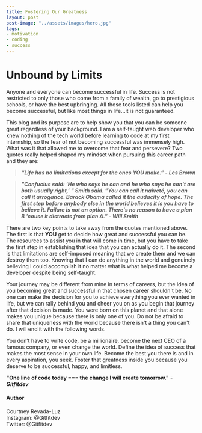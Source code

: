 ```yaml
---
title: Fostering Our Greatness
layout: post
post-image: "../assets/images/hero.jpg"
tags:
- motivation
- coding
- success
---
```


# Unbound by Limits

Anyone and everyone can become successful in life. Success is not restricted to only those who come from a family of wealth, go to prestigious schools, or have the best upbringing. All those tools listed can help you become successful, but like most things in life...it is not guaranteed.

This blog and its purpose are to help show you that you can be someone great regardless of your background. I am a self-taught web developer who knew nothing of the tech world before learning to code at my first internship, so the fear of not becoming successful was immensely high. What was it that allowed me to overcome that fear and persevere? Two quotes really helped shaped my mindset when pursuing this career path and they are:

>***“Life has no limitations except for the ones YOU make.” - Les Brown***

>***"Confucius said: 'He who says he can and he who says he can't are both usually right,' " Smith said. "You can call it naiveté, you can call it arrogance. Barack Obama called it the audacity of hope. The first step before anybody else in the world believes it is you have to believe it. Failure is not an option. There's no reason to have a plan B 'cause it distracts from plan A." - Will Smith***

There are two key points to take away from the quotes mentioned above. The first is that **YOU** get to decide how great and successful you can be. The resources to assist you in that will come in time, but you have to take the first step in establishing that idea that you can actually do it. The second is that limitations are self-imposed meaning that we create them and we can destroy them too. Knowing that I can do anything in the world and genuinely believing I could accomplish it no matter what is what helped me become a developer despite being self-taught.

Your journey may be different from mine in terms of careers, but the idea of you becoming great and successful in that chosen career shouldn't be. No one can make the decision for you to achieve everything you ever wanted in life, but we can rally behind you and cheer you on as you begin that journey after that decision is made. You were born on this planet and that alone makes you unique because there is only one of you. Do not be afraid to share that uniqueness with the world because there isn't a thing you can't do. I will end it with the following words.

You don’t have to write code, be a millionaire, become the next CEO of a famous company, or even change the world. Define the idea of success that makes the most sense in your own life. Become the best you there is and in every aspiration, you seek. Foster that greatness inside you because you deserve to be successful, happy, and limitless.

**"One line of code today === the change I will create tomorrow."** - ***Gitfitdev***

#### Author

Courtney Revada-Luz<br/>
Instagram: @Gitfitdev<br/>
Twitter: @Gitfitdev